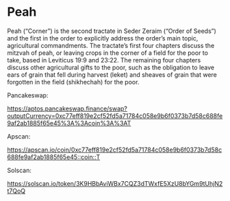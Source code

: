 # Peah
Peah (“Corner”) is the second tractate in Seder Zeraim (“Order of Seeds”) and the first in the order to explicitly address the order’s main topic, agricultural commandments. The tractate’s first four chapters discuss the mitzvah of peah, or leaving crops in the corner of a field for the poor to take, based in Leviticus 19:9 and 23:22. The remaining four chapters discuss other agricultural gifts to the poor, such as the obligation to leave ears of grain that fell during harvest (leket) and sheaves of grain that were forgotten in the field (shikhechah) for the poor.

Pancakeswap:

https://aptos.pancakeswap.finance/swap?outputCurrency=0xc77eff819e2cf52fd5a71784c058e9b6f0373b7d58c688fe9af2ab1885f65e45%3A%3Acoin%3A%3AT

Apscan:

https://apscan.io/coin/0xc77eff819e2cf52fd5a71784c058e9b6f0373b7d58c688fe9af2ab1885f65e45::coin::T

Solscan:

https://solscan.io/token/3K9HBbAviWBx7CQZ3dTWxfE5XzU8bYGm9tUhjN2t7QoQ
